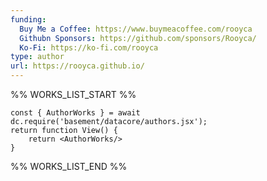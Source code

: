 ```yaml
---
funding:
  Buy Me a Coffee: https://www.buymeacoffee.com/rooyca
  Githubn Sponsors: https://github.com/sponsors/Rooyca/
  Ko-Fi: https://ko-fi.com/rooyca
type: author
url: https://rooyca.github.io/
---
```



%% WORKS_LIST_START %%

```datacorejsx
const { AuthorWorks } = await dc.require('basement/datacore/authors.jsx');
return function View() {
    return <AuthorWorks/>
}
```
%% WORKS_LIST_END %%